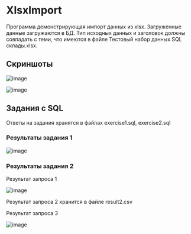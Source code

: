 # XlsxImport

Программа демонстрирующая импорт данных из xlsx. Загруженные данные загружаются в БД. Тип исходных данных и заголовок должны совпадать с теми, что имеются в файле Тестовый набор данных SQL склады.xlsx.

## Скриншоты

![image](https://github.com/XeeRooX/XlsxImport/assets/91987012/67a7d7be-dac3-4aa5-b243-4f05b4a87904)

![image](https://github.com/XeeRooX/XlsxImport/assets/91987012/a980f073-bdf8-4247-9384-a18f541fd7ac)

## Задания с SQL

Ответы на задания хранятся в файлах exercise1.sql, exercise2.sql

### Результаты задания 1
![image](https://github.com/XeeRooX/XlsxImport/assets/91987012/82a73b14-71fa-4cd9-b4dd-d8e1fcf2fad4)
### Результаты задания 2
Результат запроса 1  

![image](https://github.com/XeeRooX/XlsxImport/assets/91987012/07912767-ccdd-432e-bcb3-a117da944e33)  

Результат запроса 2 хранится в файле result2.csv  

Результат запроса 3  

![image](https://github.com/XeeRooX/XlsxImport/assets/91987012/76b9812c-9467-44d5-839a-4c64b14124b0)
